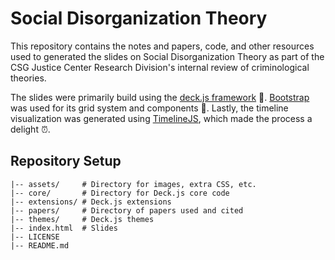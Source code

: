 # Social Disorganization Theory

This repository contains the notes and papers, code, and other resources used to generated the slides on Social Disorganization Theory as part of the CSG Justice Center Research Division's internal review of criminological theories. 

The slides were primarily build using the [deck.js framework](http://imakewebthings.com/deck.js/) :rocket:. [Bootstrap](https://getbootstrap.com/) was used for its grid system and components :triangular_ruler:. Lastly, the timeline visualization was generated using [TimelineJS](https://timeline.knightlab.com/#preview-embed), which made the process a delight :alarm_clock:.

## Repository Setup

```
|-- assets/     # Directory for images, extra CSS, etc.
|-- core/       # Directory for Deck.js core code 
|-- extensions/ # Deck.js extensions
|-- papers/     # Directory of papers used and cited
|-- themes/     # Deck.js themes
|-- index.html  # Slides
|-- LICENSE 
|-- README.md
```

